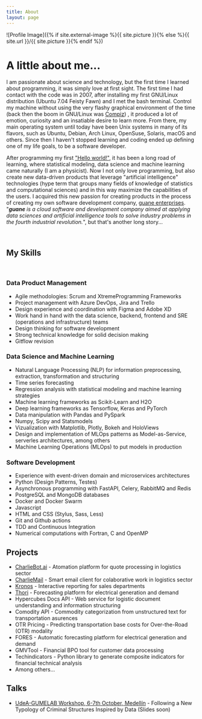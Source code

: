 ```yaml
---
title: About
layout: page
---
```

![Profile Image]({% if site.external-image %}{{ site.picture }}{% else %}{{ site.url }}/{{ site.picture }}{% endif %})

<h1>A little about me...</h1>

<p>I am passionate about science and technology, but the first time I learned about programming, it was simply love at first sight. The first time I had contact with the code was in 2007, after installing my first GNU/Linux distribution (Ubuntu 7.04 Feisty Fawn) and I met the bash terminal. Control my machine without using the very flashy graphical environment of the time (back then the boom in GNU/Linux was <a href="https://es.wikipedia.org/wiki/Compiz">Compiz</a>) , it produced a lot of emotion, curiosity and an insatiable desire to learn more. From there, my main operating system until today have been Unix systems in many of its flavors, such as Ubuntu, Debian, Arch Linux, OpenSuse, Solaris, macOS and others. Since then I haven't stopped learning and coding ended up defining one of my life goals, to be a software developer.</p>

<p>After programming my first <a href="https://en.wikipedia.org/wiki/%22Hello,_World!%22_program">"Hello world!"</a>, it has been a long road of learning, where statistical modeling, data science and machine learning came naturally (I am a physicist). Now I not only love programming, but also create new data-driven products that leverage "artificial intelligence" technologies (hype term that groups many fields of knowledge of statistics and computational sciences) and in this way maximize the capabilities of the users. I acquired this new passion for creating products in the process of creating my own software development company, <a href="http://guane.com.co">guane enterprises</a>. "<i><b>guane</b> is a cloud software and development company aimed at applying data sciences and artificial intelligence tools to solve industry problems in the fourth industrial revolution.</i>", but that's another long story...</p>


<br>
<h2>My Skills</h2>
<br>
<h3>Data Product Management</h3>

<ul class="skill-list">
	<li>Agile methodologies: Scrum and XtremeProgramming Frameworks</li>
	<li>Project management with Azure DevOps, Jira and Trello</li>
	<li>Design experience and coordination with Figma and Adobe XD</li>
	<li>Work hand in hand with the data science, backend, frontend and SRE (operations and infrastructure) teams</li>
	<li>Design thinking for software development</li>
	<li>Strong technical knowledge for solid decision making</li>
	<li>Gitflow revision</li>
</ul>


<h3>Data Science and Machine Learning</h3>

<ul class="skill-list">
	<li>Natural Language Processing (NLP) for information preprocessing, extraction, transformation and structuring</li>
	<li>Time series forecasting</li>
	<li>Regression analysis with statistical modeling and machine learning strategies</li>
	<li>Machine learning frameworks as Scikit-Learn and H2O</li>
	<li>Deep learning frameworks as Tensorflow, Keras and PyTorch</li>
	<li>Data manipulation with Pandas and PySpark</li>
	<li>Numpy, Scipy and Statsmodels</li>
	<li>Vizualization with Matplotlib, Plotly, Bokeh and HoloViews</li>
	<li>Design and implementation of MLOps patterns as Model-as-Service, serverles architectures, among others</li>
	<li>Machine Learning Operations (MLOps) to put models in production</li>
</ul>


<h3>Software Development</h3>

<ul class="skill-list">
	<li>Experience with event-driven domain and microservices architectures</li>
	<li>Python (Design Patterns, Testes)</li>
	<li>Asynchronous programming with FastAPI, Celery, RabbitMQ and Redis</li>
	<li>PostgreSQL and MongoDB databases</li>
	<li>Docker and Docker Swarm</li>
	<li>Javascript</li>
	<li>HTML and CSS (Stylus, Sass, Less)</li>
	<li>Git and Github actions</li>
	<li>TDD and Continuous Integration</li>
	<li>Numerical computations with Fortran, C and OpenMP</li>
</ul>

<h2>Projects</h2>

<ul>
	<li><a href="https://assistant.charliebot.ai/">CharlieBot.ai</a> - Atomation platform for quote processing in logistics sector</li>
	<li><a href="https://http://charlie-mail.charliebot.ai/">CharlieMail</a> - Smart email client for colaborative work in logistics sector</li>
	<li><a href="https://kronos.charliebot.ai/">Kronos</a> - Interactive reporting for sales departments</li>
	<li><a href="https://thori.guane.com.co/">Thori</a> - Forecasting platform for electrical generation and demand</a></li>
	<li>Hypercubes Docs API - Web service for logistic document understanding and information structuring</li>
	<li>Comodity API - Commodity categorization from unstructured text for transportation asurences</li>
	<li>OTR Pricing - Predicting transportation base costs for Over-the-Road (OTR) modality</li>
    <li>FORES - Automatic forecasting platform for electrical generation and demand</li>
    <li>GMVTool - Financial BPO tool for customer data processing</li>
	<li>Techindicators - Python library to generate composite indicators for financial technical analysis</li>
	<li>Among others...</li>
</ul>

<h2>Talks</h2>

<ul>
	<li><a href="https://www.gumelab.net/es/transfer/veranstaltungen/Kommende-Aktivitaeten/Taller-en-la-Universidad-de-Antioquia_-Medellin.html">UdeA-GUMELAB Workshop, 6-7th October, Medellín</a> - Following a New Typology of Criminal Structures Inspired by Data (Slides soon)</li>
</ul>